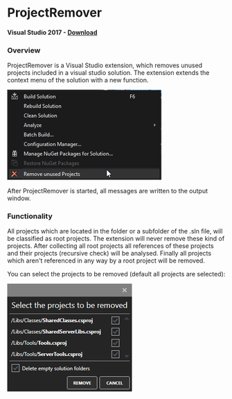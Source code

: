 # ProjectRemover
#### Visual Studio 2017 - [Download](https://marketplace.visualstudio.com/items?itemName=Printcom.VisualStudioProjectRemover)
### Overview
ProjectRemover is a Visual Studio extension, which removes unused projects included in a visual studio solution. 
The extension extends the context menu of the solution with a new function. 

![Context](./Images/Context%20menu.png)

After ProjectRemover is started, all messages are written to the output window.

### Functionality
All projects which are located in the folder or a subfolder of the .sln file, will be classified as root projects. The extension will never remove these kind of projects. After collecting all root projects all references of these projects and their projects (recursive check) will be analysed. Finally all projects which aren't referenced in any way by a root project  will be removed. 

You can select the projects to be removed (default all projects are selected):

![ProjectRemover](./Images/ProjectRemover.png)